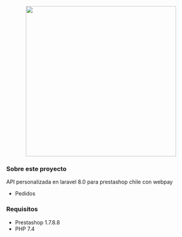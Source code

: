 <p align="center"><a href="https://laravel.com" target="_blank"><img src="https://raw.githubusercontent.com/laravel/art/master/logo-lockup/5%20SVG/2%20CMYK/1%20Full%20Color/laravel-logolockup-cmyk-red.svg" width="400"></a></p>

### Sobre este proyecto

API personalizada en laravel 8.0 para prestashop chile con webpay
- Pedidos


### Requisitos
- Prestashop 1.7.8.8
- PHP 7.4
